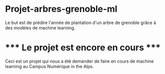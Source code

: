 # Projet-arbres-grenoble-ml
Le but est de prédire l'année de plantation d'un arbre de grenoble grâce à des modèles de machine learning.   
# *** Le projet est encore en cours ***   
Ceci est un projet qui nous a été demander de faire en cours de machine learning au Campus Numérique in the Alps.
